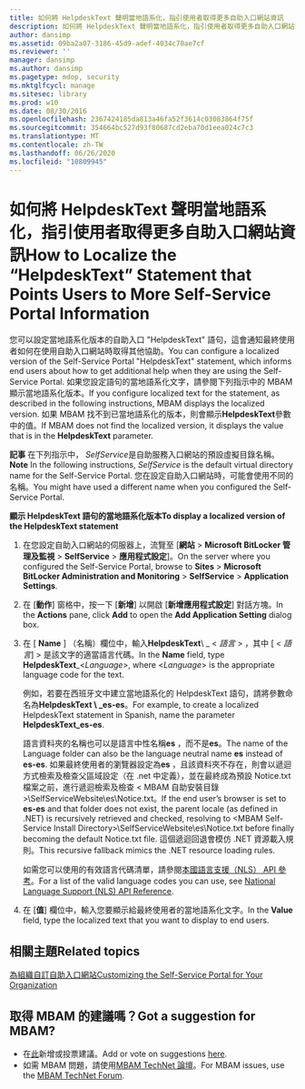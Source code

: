 ```yaml
---
title: 如何將 HelpdeskText 聲明當地語系化，指引使用者取得更多自助入口網站資訊
description: 如何將 HelpdeskText 聲明當地語系化，指引使用者取得更多自助入口網站資訊
author: dansimp
ms.assetid: 09ba2a07-3186-45d9-adef-4034c70ae7cf
ms.reviewer: ''
manager: dansimp
ms.author: dansimp
ms.pagetype: mdop, security
ms.mktglfcycl: manage
ms.sitesec: library
ms.prod: w10
ms.date: 08/30/2016
ms.openlocfilehash: 2367424185da813a46fa52f3614c03083864f75f
ms.sourcegitcommit: 354664bc527d93f80687cd2eba70d1eea024c7c3
ms.translationtype: MT
ms.contentlocale: zh-TW
ms.lasthandoff: 06/26/2020
ms.locfileid: "10809945"
---
```

# <span data-ttu-id="18959-103">如何將 HelpdeskText 聲明當地語系化，指引使用者取得更多自助入口網站資訊</span><span class="sxs-lookup"><span data-stu-id="18959-103">How to Localize the “HelpdeskText” Statement that Points Users to More Self-Service Portal Information</span></span>


<span data-ttu-id="18959-104">您可以設定當地語系化版本的自助入口 "HelpdeskText" 語句，這會通知最終使用者如何在使用自助入口網站時取得其他協助。</span><span class="sxs-lookup"><span data-stu-id="18959-104">You can configure a localized version of the Self-Service Portal "HelpdeskText" statement, which informs end users about how to get additional help when they are using the Self-Service Portal.</span></span> <span data-ttu-id="18959-105">如果您設定語句的當地語系化文字，請參閱下列指示中的 MBAM 顯示當地語系化版本。</span><span class="sxs-lookup"><span data-stu-id="18959-105">If you configure localized text for the statement, as described in the following instructions, MBAM displays the localized version.</span></span> <span data-ttu-id="18959-106">如果 MBAM 找不到已當地語系化的版本，則會顯示**HelpdeskText**參數中的值。</span><span class="sxs-lookup"><span data-stu-id="18959-106">If MBAM does not find the localized version, it displays the value that is in the **HelpdeskText** parameter.</span></span>

<span data-ttu-id="18959-107">**記事** 在下列指示中， *SelfService*是自助服務入口網站的預設虛擬目錄名稱。</span><span class="sxs-lookup"><span data-stu-id="18959-107">**Note** In the following instructions, *SelfService* is the default virtual directory name for the Self-Service Portal.</span></span> <span data-ttu-id="18959-108">您在設定自助入口網站時，可能會使用不同的名稱。</span><span class="sxs-lookup"><span data-stu-id="18959-108">You might have used a different name when you configured the Self-Service Portal.</span></span>

 

**<span data-ttu-id="18959-109">顯示 HelpdeskText 語句的當地語系化版本</span><span class="sxs-lookup"><span data-stu-id="18959-109">To display a localized version of the HelpdeskText statement</span></span>**

1.  <span data-ttu-id="18959-110">在您設定自助入口網站的伺服器上，流覽至 [**網站** &gt; **Microsoft BitLocker 管理及監視** &gt; **SelfService** &gt; **應用程式設定**]。</span><span class="sxs-lookup"><span data-stu-id="18959-110">On the server where you configured the Self-Service Portal, browse to **Sites** &gt; **Microsoft BitLocker Administration and Monitoring** &gt; **SelfService** &gt; **Application Settings**.</span></span>

2.  <span data-ttu-id="18959-111">在 [**動作**] 窗格中，按一下 [**新增**] 以開啟 [**新增應用程式設定**] 對話方塊。</span><span class="sxs-lookup"><span data-stu-id="18959-111">In the **Actions** pane, click **Add** to open the **Add Application Setting** dialog box.</span></span>

3.  <span data-ttu-id="18959-112">在 [ **Name** ] （名稱）欄位中，輸入**HelpdeskText**\ _ &lt; *語言* &gt; ，其中 [ &lt; *語言*] &gt; 是該文字的適當語言代碼。</span><span class="sxs-lookup"><span data-stu-id="18959-112">In the **Name** field, type **HelpdeskText**\_&lt;*Language*&gt;, where &lt;*Language*&gt; is the appropriate language code for the text.</span></span>

    <span data-ttu-id="18959-113">例如，若要在西班牙文中建立當地語系化的 HelpdeskText 語句，請將參數命名為**HelpdeskText \ _es-es**。</span><span class="sxs-lookup"><span data-stu-id="18959-113">For example, to create a localized HelpdeskText statement in Spanish, name the parameter **HelpdeskText\_es-es**.</span></span>

    <span data-ttu-id="18959-114">語言資料夾的名稱也可以是語言中性名稱**es** ，而不是**es**。</span><span class="sxs-lookup"><span data-stu-id="18959-114">The name of the Language folder can also be the language neutral name **es** instead of **es-es**.</span></span> <span data-ttu-id="18959-115">如果最終使用者的瀏覽器設定為**es** ，且該資料夾不存在，則會以遞迴方式檢索及檢查父區域設定（在 .net 中定義），並在最終成為預設 Notice.txt 檔案之前，進行遞迴檢索及檢查 &lt; MBAM 自助安裝目錄 &gt;\\SelfServiceWebsite\\es\\Notice.txt。</span><span class="sxs-lookup"><span data-stu-id="18959-115">If the end user’s browser is set to **es-es** and that folder does not exist, the parent locale (as defined in .NET) is recursively retrieved and checked, resolving to &lt;MBAM Self-Service Install Directory&gt;\\SelfServiceWebsite\\es\\Notice.txt before finally becoming the default Notice.txt file.</span></span> <span data-ttu-id="18959-116">這個遞迴回退會模仿 .NET 資源載入規則。</span><span class="sxs-lookup"><span data-stu-id="18959-116">This recursive fallback mimics the .NET resource loading rules.</span></span>

    <span data-ttu-id="18959-117">如需您可以使用的有效語言代碼清單，請參閱[本國語言支援（NLS） API 參考](https://go.microsoft.com/fwlink/?LinkId=317947)。</span><span class="sxs-lookup"><span data-stu-id="18959-117">For a list of the valid language codes you can use, see [National Language Support (NLS) API Reference](https://go.microsoft.com/fwlink/?LinkId=317947).</span></span>

4.  <span data-ttu-id="18959-118">在 [**值**] 欄位中，輸入您要顯示給最終使用者的當地語系化文字。</span><span class="sxs-lookup"><span data-stu-id="18959-118">In the **Value** field, type the localized text that you want to display to end users.</span></span>



## <span data-ttu-id="18959-119">相關主題</span><span class="sxs-lookup"><span data-stu-id="18959-119">Related topics</span></span>


[<span data-ttu-id="18959-120">為組織自訂自助入口網站</span><span class="sxs-lookup"><span data-stu-id="18959-120">Customizing the Self-Service Portal for Your Organization</span></span>](customizing-the-self-service-portal-for-your-organization.md)

 

 

## <span data-ttu-id="18959-121">取得 MBAM 的建議嗎？</span><span class="sxs-lookup"><span data-stu-id="18959-121">Got a suggestion for MBAM?</span></span>
- <span data-ttu-id="18959-122">在[此](http://mbam.uservoice.com/forums/268571-microsoft-bitlocker-administration-and-monitoring)新增或投票建議。</span><span class="sxs-lookup"><span data-stu-id="18959-122">Add or vote on suggestions [here](http://mbam.uservoice.com/forums/268571-microsoft-bitlocker-administration-and-monitoring).</span></span> 
- <span data-ttu-id="18959-123">如需 MBAM 問題，請使用[MBAM TechNet 論壇](https://social.technet.microsoft.com/Forums/home?forum=mdopmbam)。</span><span class="sxs-lookup"><span data-stu-id="18959-123">For MBAM issues, use the [MBAM TechNet Forum](https://social.technet.microsoft.com/Forums/home?forum=mdopmbam).</span></span>



